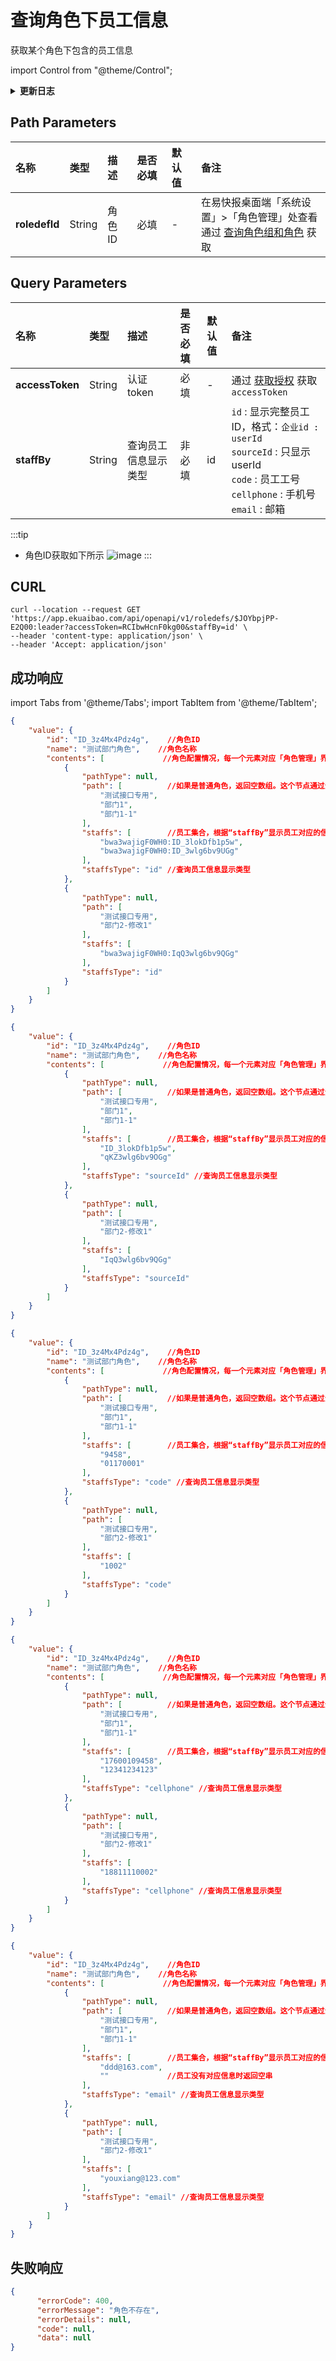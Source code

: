# 查询角色下员工信息
获取某个角色下包含的员工信息

import Control from "@theme/Control";

<Control
method="GET"
url="/api/openapi/v1/roledefs/$`roledefId`"
/>

<details>
  <summary><b>更新日志</b></summary>
  <div>

  [**1.3.0**](/docs/open-api/notice/update-log#130) -> 🆕 `staffBy`（员工参数格式）新增了支持 `code`、`cellphone`、`email` 3种参数类型。<br/>

  </div>
</details>

## Path Parameters

| 名称 | 类型 | 描述 | 是否必填 | 默认值 | 备注 |
| :--- | :--- | :--- | :--- |:--- | :--- |
| **roledefId** | String | 角色ID | 必填 | - | 在易快报桌面端「系统设置」>「角色管理」处查看<br/>通过 [查询角色组和角色](/docs/open-api/corporation/get-roles-group) 获取 | 

## Query Parameters

| 名称 | 类型 | 描述 | 是否必填 | 默认值 | 备注 |
| :--- | :--- | :--- | :--- |:--- | :--- |
| **accessToken** | String | 认证token	      | 必填   | - | 通过 [获取授权](/docs/open-api/getting-started/auth) 获取 `accessToken` |
| **staffBy**     | String | 查询员工信息显示类型 | 非必填 | id | `id` : 显示完整员工ID，格式：`企业id : userId`<br/>`sourceId` : 只显示 userId<br/>`code` : 员工工号<br/>`cellphone` : 手机号<br/>`email` : 邮箱 |

:::tip
- 角色ID获取如下所示
![image](images/角色ID.png)
:::

## CURL
```shell
curl --location --request GET 'https://app.ekuaibao.com/api/openapi/v1/roledefs/$JOYbpjPP-E2Q00:leader?accessToken=RCIbwHcnF0kg00&staffBy=id' \
--header 'content-type: application/json' \
--header 'Accept: application/json'
```

## 成功响应
import Tabs from '@theme/Tabs';
import TabItem from '@theme/TabItem';

<Tabs>
<TabItem value="id" label="id" default>

```json
{
    "value": {
        "id": "ID_3z4Mx4Pdz4g",    //角色ID
        "name": "测试部门角色",    //角色名称
        "contents": [             //角色配置情况，每一个元素对应「角色管理」界面右侧列表的一行
            {
                "pathType": null,
                "path": [          //如果是普通角色，返回空数组。这个节点通过全路径名称来表示一个部门或自定义档案值
                    "测试接口专用",
                    "部门1",
                    "部门1-1"
                ],
                "staffs": [        //员工集合，根据“staffBy”显示员工对应的信息
                    "bwa3wajigF0WH0:ID_3lokDfb1p5w",
                    "bwa3wajigF0WH0:ID_3wlg6bv9UGg"
                ],
                "staffsType": "id" //查询员工信息显示类型
            },
            {
                "pathType": null,
                "path": [
                    "测试接口专用",
                    "部门2-修改1"
                ],
                "staffs": [
                    "bwa3wajigF0WH0:IqQ3wlg6bv9QGg"
                ],
                "staffsType": "id"
            }
        ]
    }
}
```
</TabItem>
<TabItem value="sourceId" label="sourceId">

```json
{
    "value": {
        "id": "ID_3z4Mx4Pdz4g",    //角色ID
        "name": "测试部门角色",    //角色名称
        "contents": [             //角色配置情况，每一个元素对应「角色管理」界面右侧列表的一行
            {
                "pathType": null,
                "path": [          //如果是普通角色，返回空数组。这个节点通过全路径名称来表示一个部门或自定义档案值
                    "测试接口专用",
                    "部门1",
                    "部门1-1"
                ],
                "staffs": [        //员工集合，根据“staffBy”显示员工对应的信息
                    "ID_3lokDfb1p5w",
                    "qKZ3wlg6bv9OGg"
                ],
                "staffsType": "sourceId" //查询员工信息显示类型
            },
            {
                "pathType": null,
                "path": [
                    "测试接口专用",
                    "部门2-修改1"
                ],
                "staffs": [
                    "IqQ3wlg6bv9QGg"
                ],
                "staffsType": "sourceId"
            }
        ]
    }
}
```
</TabItem>
<TabItem value="code" label="code">

```json
{
    "value": {
        "id": "ID_3z4Mx4Pdz4g",    //角色ID
        "name": "测试部门角色",    //角色名称
        "contents": [             //角色配置情况，每一个元素对应「角色管理」界面右侧列表的一行
            {
                "pathType": null,
                "path": [          //如果是普通角色，返回空数组。这个节点通过全路径名称来表示一个部门或自定义档案值
                    "测试接口专用",
                    "部门1",
                    "部门1-1"
                ],
                "staffs": [        //员工集合，根据“staffBy”显示员工对应的信息
                    "9458",
                    "01170001"
                ],
                "staffsType": "code" //查询员工信息显示类型
            },
            {
                "pathType": null,
                "path": [
                    "测试接口专用",
                    "部门2-修改1"
                ],
                "staffs": [
                    "1002"
                ],
                "staffsType": "code"
            }
        ]
    }
}
```
</TabItem>
<TabItem value="cellphone" label="cellphone">

```json
{
    "value": {
        "id": "ID_3z4Mx4Pdz4g",    //角色ID
        "name": "测试部门角色",    //角色名称
        "contents": [             //角色配置情况，每一个元素对应「角色管理」界面右侧列表的一行
            {
                "pathType": null,
                "path": [          //如果是普通角色，返回空数组。这个节点通过全路径名称来表示一个部门或自定义档案值
                    "测试接口专用",
                    "部门1",
                    "部门1-1"
                ],
                "staffs": [        //员工集合，根据“staffBy”显示员工对应的信息
                    "17600109458",
                    "12341234123"
                ],
                "staffsType": "cellphone" //查询员工信息显示类型
            },
            {
                "pathType": null,
                "path": [
                    "测试接口专用",
                    "部门2-修改1"
                ],
                "staffs": [
                    "18811110002"
                ],
                "staffsType": "cellphone" //查询员工信息显示类型
            }
        ]
    }
}
```
</TabItem>
<TabItem value="email" label="email">

```json
{
    "value": {
        "id": "ID_3z4Mx4Pdz4g",    //角色ID
        "name": "测试部门角色",    //角色名称
        "contents": [             //角色配置情况，每一个元素对应「角色管理」界面右侧列表的一行
            {
                "pathType": null,
                "path": [          //如果是普通角色，返回空数组。这个节点通过全路径名称来表示一个部门或自定义档案值
                    "测试接口专用",
                    "部门1",
                    "部门1-1"
                ],
                "staffs": [        //员工集合，根据“staffBy”显示员工对应的信息
                    "ddd@163.com",
                    ""             //员工没有对应信息时返回空串
                ],
                "staffsType": "email" //查询员工信息显示类型
            },
            {
                "pathType": null,
                "path": [
                    "测试接口专用",
                    "部门2-修改1"
                ],
                "staffs": [
                    "youxiang@123.com"
                ],
                "staffsType": "email" //查询员工信息显示类型
            }
        ]
    }
}
```
</TabItem>
</Tabs>

## 失败响应
```json
{
      "errorCode": 400,
      "errorMessage": "角色不存在",
      "errorDetails": null,
      "code": null,
      "data": null
}
```